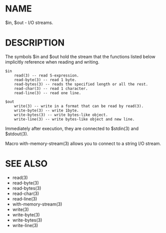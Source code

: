 # NAME
$in, $out - I/O streams.

# DESCRIPTION
The symbols $in and $out hold the stream that the functions listed below implicitly reference when reading and writing.

    $in
        read(3) -- read S-expression.
        read-byte(3) -- read 1 byte.
        read-bytes(3) -- reads the specified length or all the rest.
        read-char(3) -- read 1 character.
        read-line(3) -- read one line.
    
    $out
        write(3) -- write in a format that can be read by read(3).
        write-byte(3) -- write 1byte.
        write-bytes(3) -- write bytes-like object.
        write-line(3) -- write bytes-like object and new line.

Immediately after execution, they are connected to $stdin(3) and $stdout(3).

Macro with-memory-stream(3) allows you to connect to a string I/O stream.

# SEE ALSO
- read(3)
- read-byte(3)
- read-bytes(3)
- read-char(3)
- read-line(3)
- with-memory-stream(3)
- write(3)
- write-byte(3)
- write-bytes(3)
- write-line(3)
